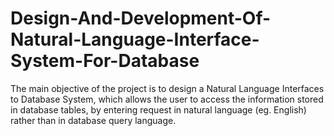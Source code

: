 # Design-And-Development-Of-Natural-Language-Interface-System-For-Database
The main objective of the project is to design a Natural Language Interfaces to Database System, which allows the user to access the information stored in database tables, by entering request in natural language (eg. English) rather than in database query language.
